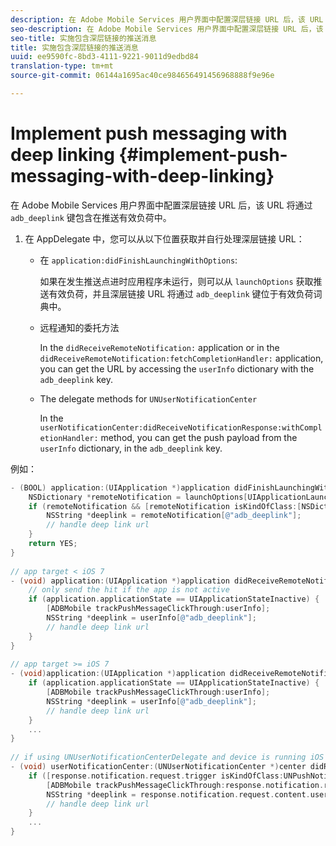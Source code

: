 ```yaml
---
description: 在 Adobe Mobile Services 用户界面中配置深层链接 URL 后，该 URL 将通过 adb_deeplink 键包含在推送有效负荷中。
seo-description: 在 Adobe Mobile Services 用户界面中配置深层链接 URL 后，该 URL 将通过 adb_deeplink 键包含在推送有效负荷中。
seo-title: 实施包含深层链接的推送消息
title: 实施包含深层链接的推送消息
uuid: ee9590fc-8bd3-4111-9221-9011d9edbd84
translation-type: tm+mt
source-git-commit: 06144a1695ac40ce984656491456968888f9e96e

---
```



# Implement push messaging with deep linking {#implement-push-messaging-with-deep-linking}

在 Adobe Mobile Services 用户界面中配置深层链接 URL 后，该 URL 将通过 `adb_deeplink` 键包含在推送有效负荷中。

1. 在 AppDelegate 中，您可以从以下位置获取并自行处理深层链接 URL：

   * 在 `application:didFinishLaunchingWithOptions`:

      如果在发生推送点进时应用程序未运行，则可以从 `launchOptions` 获取推送有效负荷，并且深层链接 URL 将通过 `adb_deeplink` 键位于有效负荷词典中。

   * 远程通知的委托方法

      In the `didReceiveRemoteNotification:` application or in the `didReceiveRemoteNotification:fetchCompletionHandler:` application, you can get the URL by accessing the `userInfo` dictionary with the `adb_deeplink` key.

   * The delegate methods for `UNUserNotificationCenter`

      In the `userNotificationCenter:didReceiveNotificationResponse:withCompletionHandler:` method, you can get the push payload from the `userInfo` dictionary, in the `adb_deeplink` key.

例如：

```objective-c
- (BOOL) application:(UIApplication *)application didFinishLaunchingWithOptions:(NSDictionary *)launchOptions {
    NSDictionary *remoteNotification = launchOptions[UIApplicationLaunchOptionsRemoteNotificationKey]; 
    if (remoteNotification && [remoteNotification isKindOfClass:[NSDictionary class]]) { 
        NSString *deeplink = remoteNotification[@"adb_deeplink"]; 
        // handle deep link url 
    }
    return YES; 
} 
  
// app target < iOS 7 
- (void) application:(UIApplication *)application didReceiveRemoteNotification:(NSDictionary *)userInfo { 
    // only send the hit if the app is not active 
    if (application.applicationState == UIApplicationStateInactive) { 
        [ADBMobile trackPushMessageClickThrough:userInfo]; 
        NSString *deeplink = userInfo[@"adb_deeplink"]; 
        // handle deep link url 
    } 
} 
  
// app target >= iOS 7 
- (void)application:(UIApplication *)application didReceiveRemoteNotification:(NSDictionary *)userInfo fetchCompletionHandler:(void (^)(UIBackgroundFetchResult))completionHandler { 
    if (application.applicationState == UIApplicationStateInactive) { 
        [ADBMobile trackPushMessageClickThrough:userInfo]; 
        NSString *deeplink = userInfo[@"adb_deeplink"]; 
        // handle deep link url 
    } 
    ... 
} 
 
// if using UNUserNotificationCenterDelegate and device is running iOS 10 or newer 
- (void) userNotificationCenter:(UNUserNotificationCenter *)center didReceiveNotificationResponse:(UNNotificationResponse *)response withCompletionHandler:(void (^)(void))completionHandler { 
    if ([response.notification.request.trigger isKindOfClass:UNPushNotificationTrigger.class]) { 
        [ADBMobile trackPushMessageClickThrough:response.notification.request.content.userInfo]; 
        NSString *deeplink = response.notification.request.content.userInfo[@"adb_deeplink"]; 
        // handle deep link url  
    } 
    ... 
}
```

